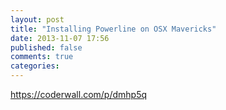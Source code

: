 ```yaml
---
layout: post
title: "Installing Powerline on OSX Mavericks"
date: 2013-11-07 17:56
published: false
comments: true
categories: 
---
```


https://coderwall.com/p/dmhp5q
